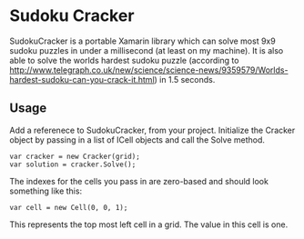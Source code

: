 # Sudoku Cracker
SudokuCracker is a portable Xamarin library which can solve most 9x9 sudoku puzzles in under a millisecond (at least on my machine). 
It is also able to solve the worlds hardest sudoku puzzle (according to http://www.telegraph.co.uk/new/science/science-news/9359579/Worlds-hardest-sudoku-can-you-crack-it.html) in 1.5 seconds.

## Usage
Add a referenece to SudokuCracker, from your project. Initialize the Cracker object by passing in a list of ICell objects and call the Solve method. 
```
var cracker = new Cracker(grid);
var solution = cracker.Solve();
```
The indexes for the cells you pass in are zero-based and should look something like this:
```
var cell = new Cell(0, 0, 1);
```
This represents the top most left cell in a grid. The value in this cell is one.
